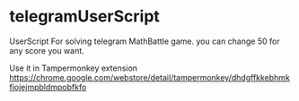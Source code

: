 # telegramUserScript
UserScript For solving telegram MathBattle game. you can change 50 for any score you want.

Use it in Tampermonkey extension https://chrome.google.com/webstore/detail/tampermonkey/dhdgffkkebhmkfjojejmpbldmpobfkfo
